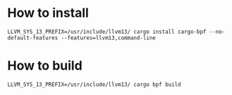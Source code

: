 # How to install
```shell
LLVM_SYS_13_PREFIX=/usr/include/llvm13/ cargo install cargo-bpf --no-default-features --features=llvm13,command-line
```
# How to build
```shell
LLVM_SYS_13_PREFIX=/usr/include/llvm13/ cargo bpf build
```

